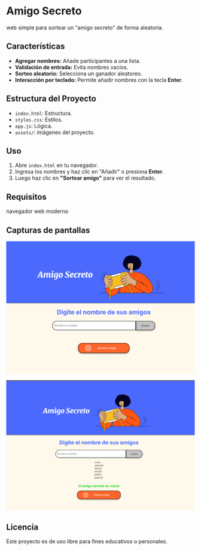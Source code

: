 # Amigo Secreto

web simple para sortear un "amigo secreto" de forma aleatoria.

## Características

- **Agregar nombres:** Añade participantes a una lista.
- **Validación de entrada:** Evita nombres vacíos.
- **Sorteo aleatorio:** Selecciona un ganador aleatoreo.
- **Interacción por teclado:** Permite añadir nombres con la tecla **Enter**.

## Estructura del Proyecto

- `index.html`: Estructura.
- `styles.css`: Estilos.
- `app.js`: Lógica.
- `assets/`: imágenes del proyecto.

## Uso

1. Abre `index.html` en tu navegador.
2. Ingresa los nombres y haz clic en "Añadir" o presiona **Enter**.
3. Luego haz clic en **"Sortear amigo"** para ver el resultado.

## Requisitos

 navegador web moderno 


## Capturas de pantallas

![Pantalla principal](https://github.com/sampozo/AmigoSecreto/blob/main/assets/Captura1.PNG)

![pantalla con resultado](https://github.com/sampozo/AmigoSecreto/blob/main/assets/Captura2.PNG)

## Licencia

Este proyecto es de uso libre para fines educativos o personales.




